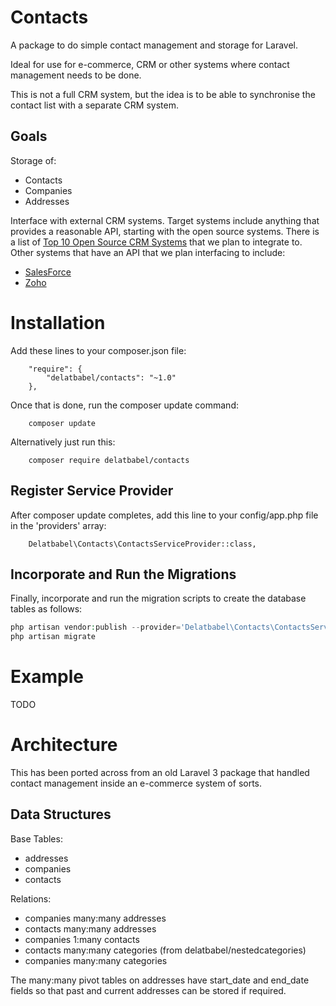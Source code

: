 # Contacts

A package to do simple contact management and storage for Laravel.

Ideal for use for e-commerce, CRM or other systems where contact management needs to be done.

This is not a full CRM system, but the idea is to be able to synchronise the contact list
with a separate CRM system.

## Goals

Storage of:

* Contacts
* Companies
* Addresses

Interface with external CRM systems. Target systems include anything that provides a reasonable
API, starting with the open source systems. There is a list of
[Top 10 Open Source CRM Systems](http://www.crmsearch.com/top-10-open-source-crm-systems.php])
that we plan to integrate to. 
Other systems that have an API that we plan interfacing to include:

* [SalesForce](http://www.salesforce.com/)
* [Zoho](https://www.zoho.com/)


# Installation

Add these lines to your composer.json file:

```
    "require": {
        "delatbabel/contacts": "~1.0"
    },
```

Once that is done, run the composer update command:

```
    composer update
```

Alternatively just run this:

```
    composer require delatbabel/contacts
```

## Register Service Provider

After composer update completes, add this line to your config/app.php file in the 'providers' array:

```
    Delatbabel\Contacts\ContactsServiceProvider::class,
```

## Incorporate and Run the Migrations

Finally, incorporate and run the migration scripts to create the database tables as follows:

```php
php artisan vendor:publish --provider='Delatbabel\Contacts\ContactsServiceProvider' --force
php artisan migrate
```

# Example

TODO

# Architecture

This has been ported across from an old Laravel 3 package that handled contact management
inside an e-commerce system of sorts.

## Data Structures

Base Tables:

* addresses
* companies
* contacts

Relations:

* companies many:many addresses
* contacts many:many addresses
* companies 1:many contacts
* contacts many:many categories (from delatbabel/nestedcategories)
* companies many:many categories

The many:many pivot tables on addresses have start_date and end_date fields so that past and
current addresses can be stored if required.
